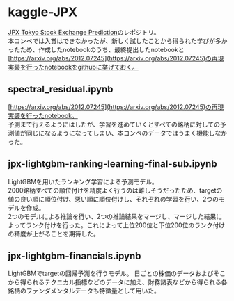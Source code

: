 # kaggle-JPX
[JPX Tokyo Stock Exchange Prediction](https://www.kaggle.com/competitions/jpx-tokyo-stock-exchange-prediction)のレポジトリ。  
本コンペでは入賞はできなかったが、新しく試したことから得られた学びが多かったため、作成したnotebookのうち、最終提出したnotebookと[https://arxiv.org/abs/2012.07245](https://arxiv.org/abs/2012.07245)の再現実装を行ったnotebookをgithubに挙げておく。


## spectral_residual.ipynb
[https://arxiv.org/abs/2012.07245](https://arxiv.org/abs/2012.07245)の再現実装を行ったnotebook。  
予測まで行えるようにはしたが、学習を進めていくとすべての銘柄に対しての予測値が同じになるようになってしまい、本コンペのデータではうまく機能しなかった。

## jpx-lightgbm-ranking-learning-final-sub.ipynb
LightGBMを用いたランキング学習による予測モデル。  
2000銘柄すべての順位付けを精度よく行うのは難しそうだったため、targetの値の良い順に順位付け、悪い順に順位付けし、それぞれの学習を行い、2つのモデルを作成。  
2つのモデルによる推論を行い、2つの推論結果をマージし、マージした結果によってランク付けを行った。これによって上位200位と下位200位のランク付けの精度が上がることを期待した。

## jpx-lightgbm-financials.ipynb
LightGBMでtargetの回帰予測を行うモデル。
日ごとの株価のデータおよびそこから得られるテクニカル指標などのデータに加え、財務諸表などから得られる各銘柄のファンダメンタルデータも特徴量として用いた。

